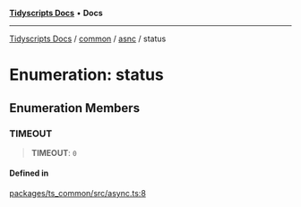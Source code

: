 [**Tidyscripts Docs**](../../../../../README.md) • **Docs**

***

[Tidyscripts Docs](../../../../../globals.md) / [common](../../../README.md) / [asnc](../README.md) / status

# Enumeration: status

## Enumeration Members

### TIMEOUT

> **TIMEOUT**: `0`

#### Defined in

[packages/ts\_common/src/async.ts:8](https://github.com/sheunaluko/tidyscripts/blob/master/packages/ts_common/src/async.ts#L8)
